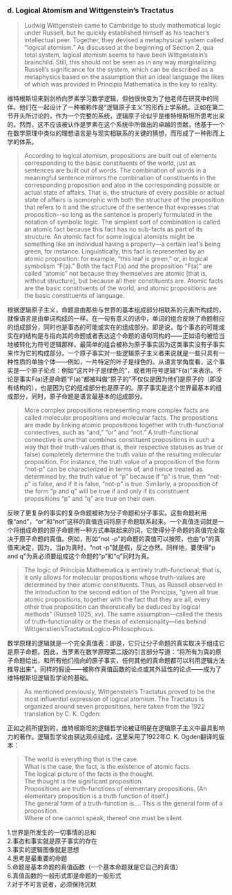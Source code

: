 ### d. Logical Atomism and Wittgenstein’s Tractatus

> Ludwig Wittgenstein came to Cambridge to study mathematical logic under Russell, but he quickly established himself as his teacher’s intellectual peer. Together, they devised a metaphysical system called “logical atomism.” As discussed at the beginning of Section 2, qua total system, logical atomism seems to have been Wittgenstein’s brainchild. Still, this should not be seen as in any way marginalizing Russell’s significance for the system, which can be described as a metaphysics based on the assumption that an ideal language the likes of which was provided in Principia Mathematica is the key to reality.

维特根斯坦来到剑桥向罗素学习数学逻辑，但他很快变为了他老师在研究中的同伴。他们在一起设计了一种被称作是“逻辑原子主义”的形而上学系统。正如在第二节开头所讨论的，作为一个完整的系统，逻辑原子论似乎是维特根斯坦所思考出来的。然而，这不应该被认作是罗素在这个系统中所做出的卓越的贡献，他基于一个在数学原理中类似的理想语言是与现实相联系的关键的猜想，而形成了一种形而上学的体系。

> According to logical atomism, propositions are built out of elements corresponding to the basic constituents of the world, just as sentences are built out of words. The combination of words in a meaningful sentence mirrors the combination of constituents in the corresponding proposition and also in the corresponding possible or actual state of affairs. That is, the structure of every possible or actual state of affairs is isomorphic with both the structure of the proposition that refers to it and the structure of the sentence that expresses that proposition--so long as the sentence is properly formulated in the notation of symbolic logic. The simplest sort of combination is called an atomic fact because this fact has no sub-facts as part of its structure. An atomic fact for some logical atomists might be something like an individual having a property—a certain leaf’s being green, for instance. Linguistically, this fact is represented by an atomic proposition: for example, “this leaf is green,” or, in logical symbolism “F(a).” Both the fact F(a) and the proposition “F(a)” are called “atomic” not because they themselves are atomic [that is, without structure], but because all their constituents are. Atomic facts are the basic constituents of the world, and atomic propositions are the basic constituents of language.

根据逻辑原子主义，命题是由那些与世界的基本组成部分相联系的元素所构成的，就像语言是由单词构成的一样。在一句有意义的话中，单词的组合反映了命题相应的组成部分，同时也是事态的可能或实在的组成部分。即是说，每个事态的可能或实在的结构是与指向其的命题或者表达这个命题的语句同构的——正如语句被恰当地被转化为符号逻辑那样。最简单的组合被称为原子事实因为这类事实没有子事实来作为它的构成部分。一个原子事实对一些逻辑原子主义者来说就是一些只具有一种性质的单独个体——例如，一片特定的叶子是绿色的。从语言学角度看，这个事实是一个原子论点：例如“这片叶子是绿色的”，或者用符号逻辑“F(a)”来表示。不论是事实F(a)还是命题“F(a)”都被叫做“原子的”不仅仅是因为他们是原子的（即没有结构的），也是因为它的组成部分也是原子的。原子事实是这个世界最基本的组成部分，同时，原子命题是语言最基本的组成部分。

> More complex propositions representing more complex facts are called molecular propositions and molecular facts.  The propositions are made by linking atomic propositions together with truth-functional connectives, such as “and,” “or” and “not.” A truth-functional connective is one that combines constituent propositions in such a way that their truth-values (that is, their respective statuses as true or false) completely determine the truth value of the resulting molecular proposition. For instance, the truth value of a proposition of the form “not-p” can be characterized in terms of, and hence treated as determined by, the truth value of “p” because if “p” is true, then “not-p” is false, and if it is false, “not-p” is true. Similarly, a proposition of the form “p and q” will be true if and only if its constituent propositions “p” and “q” are true on their own.

反映了更复杂的事实的复杂命题被称为分子命题和分子事实。这些命题利用像“and”，“or”和“not”这样的真值连词将原子命题联系起来。一个真值连词就是一个将组成命题的原子命题用一种方式串联起来的词，它使得分子命题的真值完全取决于原子命题的真值。例如，形如“not -p”的命题的真值可以按照，也由"p"的真值来决定，因为，当p为真时，“not -p”就是假，反之亦然。同样地，要使得"p and q"为真必须要组成这个命题的“p”和“q”同时为真。

> The logic of Principia Mathematica is entirely truth-functional; that is, it only allows for molecular propositions whose truth-values are determined by their atomic constituents. Thus, as Russell observed in the introduction to the second edition of the Principia, “given all true atomic propositions, together with the fact that they are all, every other true proposition can theoretically be deduced by logical methods” (Russell 1925, xv). The same assumption—called the thesis of truth-functionality or the thesis of extensionality—lies behind Wittgenstien’sTractatusLogico-Philosophicus.

数学原理的逻辑就是一个完全真值表：即是，它只让分子命题的真实取决于组成它是原子命题。因此，当罗素在数学原理第二版的引言部分写道：“将所有为真的原子命题给出，和所有他们指向的原子事实，任何其他的真命题都可以利用逻辑方法推导出来”。同样的假设——被称作真值函数的论点或其外延性的论点——成为了维特根斯坦逻辑哲学论的基础。

> As mentioned previously, Wittgenstein’s Tractatus proved to be the most influential expression of logical atomism. The Tractatus is organized around seven propositions, here taken from the 1922 translation by C. K. Ogden:

正如之前所提到的，维特根斯坦的逻辑哲学论被证明是在逻辑原子主义中最具影响力的著作。逻辑哲学论由骐达观点组成，这里采用了1922年C. K. Ogden翻译的版本：

> The world is everything that is the case.
<br>What is the case, the fact, is the existence of atomic facts.
<br>The logical picture of the facts is the thought.
<br>The thought is the significant proposition.
<br>Propositions are truth-functions of elementary propositions. (An elementary proposition is a truth function of itself.)
<br>The general form of a truth-function is.... This is the general form of a proposition.
<br>Where of one cannot speak, thereof one must be silent.

1.世界是所发生的一切事情的总和
<br>2.事态和事实就是原子事实的存在
<br>3.事实的逻辑图像就是思想
<br>4.思考是最重要的命题
<br>5.命题是基本命题的真值函数（一个基本命题就是它自己的真值）
<br>6.真值函数的一般形式即是命题的一般形式
<br>7.对于不可言说者，必须保持沉默